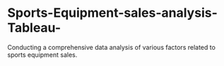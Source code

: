 # Sports-Equipment-sales-analysis-Tableau-
Conducting a comprehensive data analysis of various factors related to sports equipment sales.

